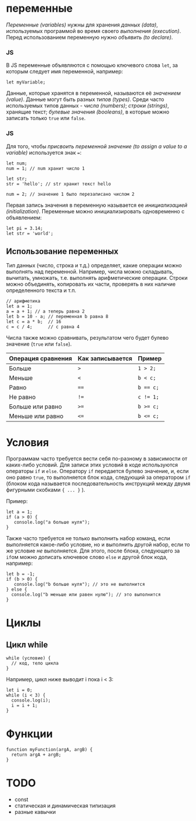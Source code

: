 # переменные

_Переменные (variables)_ нужны для хранения _данных (data)_, используемых программой во время своего _выполнения (execution)_. Перед использованием переменную нужно _объявить (to declare)_.

### JS

В JS переменные объявляются с помощью ключевого слова `let`, за которым следует имя переменной, например:

```
let myVariable;
```

Данные, которые хранятся в переменной, называются её _значением (value)_. Данные могут быть разных _типов (types)_. Среди часто используемых типов данных - _числа (numbers)_; _строки (strings)_, хранящие текст; _булевые значения (booleans)_, в которые можно записать только `true` или `false`.

### JS

Для того, чтобы _присвоить переменной значение (to assign a value to a variable)_ используется знак `=`:

```
let num;
num = 1; // num хранит число 1

let str;
str = 'hello'; // str хранит текст hello

num = 2; // значение 1 было перезаписано числом 2
```

Первая запись значения в переменную называется ее _инициализацией (initialization)_. Переменные можно инициализировать одновременно с объявлением:

```
let pi = 3.14;
let str = 'world';
```
## Использование переменных

Тип данных (число, строка и т.д.) определяет, какие операции можно выполнять над переменной. Например, числа можно складывать, вычитать, умножать, т.е. выполнять арифметические операции. Строки можно объединять, копировать их части, проверять в них наличие определенного текста и т.п.

```
// арифметика
let a = 1;
a = a + 1; // а теперь равна 2
let b = 10 - a; // переменная b равна 8
let c = a * b;  // 16
c = c / 4;      // c равна 4

```

Числа также можно сравнивать, результатом чего будет булево значение (`true` или `false`).

Операция сравнения | Как записывается | Пример
-------------------|------------------|---
Больше           | `>` | `1 > 2;`
Меньше           | `<` | `b < c;`
Равно            | `==` | `b == c;`
Не равно         | `!=` | `c != 1;`
Больше или равно | `>=` | `b >= c;`
Меньше или равно | `<=` | `b <= c;`

# Условия

Программам часто требуется вести себя по-разному в зависимости от каких-либо условий. Для записи этих условий в коде используются операторы `if` и `else`. Оператору `if` передается булево значение, и, если оно равно `true`, то выполняется блок кода, следующий за оператором `if` (блоком кода называется последовательность инструкций между двумя фигурными скобками `{ ... }` ).

Пример:

```
let a = 1;
if (a > 0) {
   console.log("а больше нуля");
}
```

Также часто требуется не только выполнить набор команд, если выполняется какое-либо условие, но и выполнить другой набор, если то же условие _не_ выполняется. Для этого, после блока, следующего за `if`ом можно дописать ключевое слово `else` и другой блок кода, например:

```
let b = -1;
if (b > 0) {
   console.log("b больше нуля"); // это не выполнится
} else {
  console.log("b меньше или равен нулю"); // это выполнится
}
```

# Циклы

## Цикл while

```
while (условие) {
  // код, тело цикла
}
```

Например, цикл ниже выводит i пока i < 3:

```
let i = 0;
while (i < 3) {
  console.log(i);
  i = i + 1;
}
```

# Функции

```
function myFunction(argA, argB) {
  return argA + argB;
}
```

# TODO

* const
* статическая и динамическая типизация
* разные кавычки
